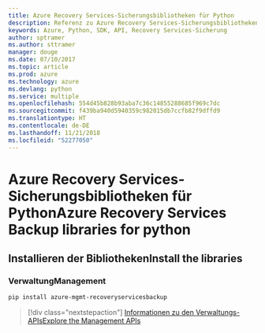 ```yaml
---
title: Azure Recovery Services-Sicherungsbibliotheken für Python
description: Referenz zu Azure Recovery Services-Sicherungsbibliotheken für Python
keywords: Azure, Python, SDK, API, Recovery Services-Sicherung
author: sptramer
ms.author: sttramer
manager: douge
ms.date: 07/10/2017
ms.topic: article
ms.prod: azure
ms.technology: azure
ms.devlang: python
ms.service: multiple
ms.openlocfilehash: 554d45b828b93aba7c36c14855288685f969c7dc
ms.sourcegitcommit: f439ba940d5940359c982015db7ccfb82f9dffd9
ms.translationtype: HT
ms.contentlocale: de-DE
ms.lasthandoff: 11/21/2018
ms.locfileid: "52277050"
---
```

# <a name="azure-recovery-services-backup-libraries-for-python"></a><span data-ttu-id="58109-104">Azure Recovery Services-Sicherungsbibliotheken für Python</span><span class="sxs-lookup"><span data-stu-id="58109-104">Azure Recovery Services Backup libraries for python</span></span>

## <a name="install-the-libraries"></a><span data-ttu-id="58109-105">Installieren der Bibliotheken</span><span class="sxs-lookup"><span data-stu-id="58109-105">Install the libraries</span></span>


### <a name="management"></a><span data-ttu-id="58109-106">Verwaltung</span><span class="sxs-lookup"><span data-stu-id="58109-106">Management</span></span>

```bash
pip install azure-mgmt-recoveryservicesbackup
```
> [!div class="nextstepaction"]
> [<span data-ttu-id="58109-107">Informationen zu den Verwaltungs-APIs</span><span class="sxs-lookup"><span data-stu-id="58109-107">Explore the Management APIs</span></span>](/python/api/overview/azure/recoveryservicesbackup/management)
